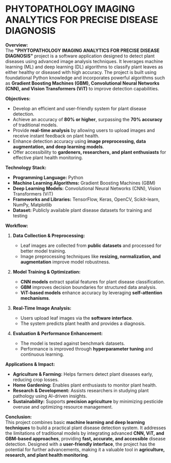 # PHYTOPATHOLOGY IMAGING ANALYTICS FOR PRECISE DISEASE DIAGNOSIS
**Overview:**  
The **"PHYTOPATHOLOGY IMAGING ANALYTICS FOR PRECISE DISEASE DIAGNOSIS"** project is a software application designed to detect plant diseases using advanced image analysis techniques. It leverages machine learning (ML) and deep learning (DL) algorithms to classify plant leaves as either healthy or diseased with high accuracy. The project is built using foundational Python knowledge and incorporates powerful algorithms such as **Gradient Boosting Machines (GBM), Convolutional Neural Networks (CNN), and Vision Transformers (ViT)** to improve detection capabilities.  

**Objectives:**  
- Develop an efficient and user-friendly system for plant disease detection.  
- Achieve an accuracy of **80% or higher**, surpassing the **70% accuracy** of traditional models.  
- Provide **real-time analysis** by allowing users to upload images and receive instant feedback on plant health.  
- Enhance detection accuracy using **image preprocessing, data augmentation, and deep learning models**.  
- Offer accessibility to **gardeners, researchers, and plant enthusiasts** for effective plant health monitoring.  

**Technology Stack:**  
- **Programming Language:** Python  
- **Machine Learning Algorithms:** Gradient Boosting Machines (GBM)  
- **Deep Learning Models:** Convolutional Neural Networks (CNN), Vision Transformers (ViT)  
- **Frameworks and Libraries:** TensorFlow, Keras, OpenCV, Scikit-learn, NumPy, Matplotlib  
- **Dataset:** Publicly available plant disease datasets for training and testing  

**Workflow:**  
1. **Data Collection & Preprocessing:**  
   - Leaf images are collected from **public datasets** and processed for better model training.  
   - Image preprocessing techniques like **resizing, normalization, and augmentation** improve model robustness.  

2. **Model Training & Optimization:**  
   - **CNN models** extract spatial features for plant disease classification.  
   - **GBM** improves decision boundaries for structured data analysis.  
   - **ViT-based models** enhance accuracy by leveraging **self-attention mechanisms**.  

3. **Real-Time Image Analysis:**  
   - Users upload leaf images via the **software interface**.  
   - The system predicts plant health and provides a diagnosis.  

4. **Evaluation & Performance Enhancement:**  
   - The model is tested against benchmark datasets.  
   - Performance is improved through **hyperparameter tuning** and continuous learning.  

**Applications & Impact:**  
- **Agriculture & Farming:** Helps farmers detect plant diseases early, reducing crop losses.  
- **Home Gardening:** Enables plant enthusiasts to monitor plant health.  
- **Research & Development:** Assists researchers in studying plant pathology using AI-driven insights.  
- **Sustainability:** Supports **precision agriculture** by minimizing pesticide overuse and optimizing resource management.  

**Conclusion:**  
This project combines basic **machine learning and deep learning techniques** to build a practical plant disease detection system. It addresses the limitations of traditional models by integrating advanced **CNN, ViT, and GBM-based approaches**, providing **fast, accurate, and accessible** disease detection. Designed with a **user-friendly interface**, the project has the potential for further advancements, making it a valuable tool in **agriculture, research, and plant health monitoring**.
